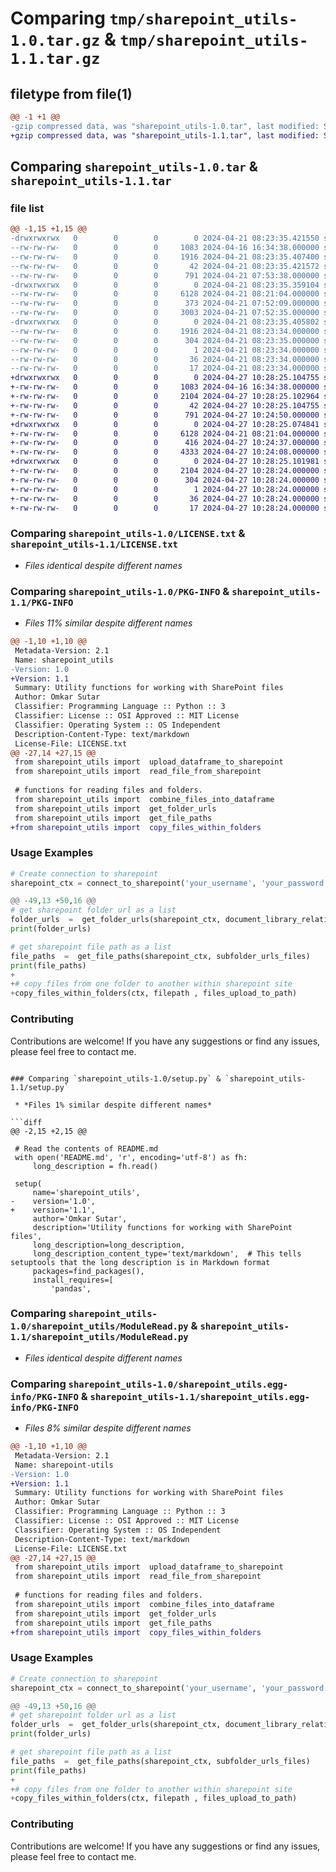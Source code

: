 # Comparing `tmp/sharepoint_utils-1.0.tar.gz` & `tmp/sharepoint_utils-1.1.tar.gz`

## filetype from file(1)

```diff
@@ -1 +1 @@
-gzip compressed data, was "sharepoint_utils-1.0.tar", last modified: Sun Apr 21 08:23:35 2024, max compression
+gzip compressed data, was "sharepoint_utils-1.1.tar", last modified: Sat Apr 27 10:28:25 2024, max compression
```

## Comparing `sharepoint_utils-1.0.tar` & `sharepoint_utils-1.1.tar`

### file list

```diff
@@ -1,15 +1,15 @@
-drwxrwxrwx   0        0        0        0 2024-04-21 08:23:35.421550 sharepoint_utils-1.0/
--rw-rw-rw-   0        0        0     1083 2024-04-16 16:34:38.000000 sharepoint_utils-1.0/LICENSE.txt
--rw-rw-rw-   0        0        0     1916 2024-04-21 08:23:35.407400 sharepoint_utils-1.0/PKG-INFO
--rw-rw-rw-   0        0        0       42 2024-04-21 08:23:35.421572 sharepoint_utils-1.0/setup.cfg
--rw-rw-rw-   0        0        0      791 2024-04-21 07:53:38.000000 sharepoint_utils-1.0/setup.py
-drwxrwxrwx   0        0        0        0 2024-04-21 08:23:35.359104 sharepoint_utils-1.0/sharepoint_utils/
--rw-rw-rw-   0        0        0     6128 2024-04-21 08:21:04.000000 sharepoint_utils-1.0/sharepoint_utils/ModuleRead.py
--rw-rw-rw-   0        0        0      373 2024-04-21 07:52:09.000000 sharepoint_utils-1.0/sharepoint_utils/__init__.py
--rw-rw-rw-   0        0        0     3003 2024-04-21 07:52:35.000000 sharepoint_utils-1.0/sharepoint_utils/main.py
-drwxrwxrwx   0        0        0        0 2024-04-21 08:23:35.405802 sharepoint_utils-1.0/sharepoint_utils.egg-info/
--rw-rw-rw-   0        0        0     1916 2024-04-21 08:23:34.000000 sharepoint_utils-1.0/sharepoint_utils.egg-info/PKG-INFO
--rw-rw-rw-   0        0        0      304 2024-04-21 08:23:35.000000 sharepoint_utils-1.0/sharepoint_utils.egg-info/SOURCES.txt
--rw-rw-rw-   0        0        0        1 2024-04-21 08:23:34.000000 sharepoint_utils-1.0/sharepoint_utils.egg-info/dependency_links.txt
--rw-rw-rw-   0        0        0       36 2024-04-21 08:23:34.000000 sharepoint_utils-1.0/sharepoint_utils.egg-info/requires.txt
--rw-rw-rw-   0        0        0       17 2024-04-21 08:23:34.000000 sharepoint_utils-1.0/sharepoint_utils.egg-info/top_level.txt
+drwxrwxrwx   0        0        0        0 2024-04-27 10:28:25.104755 sharepoint_utils-1.1/
+-rw-rw-rw-   0        0        0     1083 2024-04-16 16:34:38.000000 sharepoint_utils-1.1/LICENSE.txt
+-rw-rw-rw-   0        0        0     2104 2024-04-27 10:28:25.102964 sharepoint_utils-1.1/PKG-INFO
+-rw-rw-rw-   0        0        0       42 2024-04-27 10:28:25.104755 sharepoint_utils-1.1/setup.cfg
+-rw-rw-rw-   0        0        0      791 2024-04-27 10:24:50.000000 sharepoint_utils-1.1/setup.py
+drwxrwxrwx   0        0        0        0 2024-04-27 10:28:25.074841 sharepoint_utils-1.1/sharepoint_utils/
+-rw-rw-rw-   0        0        0     6128 2024-04-21 08:21:04.000000 sharepoint_utils-1.1/sharepoint_utils/ModuleRead.py
+-rw-rw-rw-   0        0        0      416 2024-04-27 10:24:37.000000 sharepoint_utils-1.1/sharepoint_utils/__init__.py
+-rw-rw-rw-   0        0        0     4333 2024-04-27 10:24:08.000000 sharepoint_utils-1.1/sharepoint_utils/main.py
+drwxrwxrwx   0        0        0        0 2024-04-27 10:28:25.101981 sharepoint_utils-1.1/sharepoint_utils.egg-info/
+-rw-rw-rw-   0        0        0     2104 2024-04-27 10:28:24.000000 sharepoint_utils-1.1/sharepoint_utils.egg-info/PKG-INFO
+-rw-rw-rw-   0        0        0      304 2024-04-27 10:28:24.000000 sharepoint_utils-1.1/sharepoint_utils.egg-info/SOURCES.txt
+-rw-rw-rw-   0        0        0        1 2024-04-27 10:28:24.000000 sharepoint_utils-1.1/sharepoint_utils.egg-info/dependency_links.txt
+-rw-rw-rw-   0        0        0       36 2024-04-27 10:28:24.000000 sharepoint_utils-1.1/sharepoint_utils.egg-info/requires.txt
+-rw-rw-rw-   0        0        0       17 2024-04-27 10:28:24.000000 sharepoint_utils-1.1/sharepoint_utils.egg-info/top_level.txt
```

### Comparing `sharepoint_utils-1.0/LICENSE.txt` & `sharepoint_utils-1.1/LICENSE.txt`

 * *Files identical despite different names*

### Comparing `sharepoint_utils-1.0/PKG-INFO` & `sharepoint_utils-1.1/PKG-INFO`

 * *Files 11% similar despite different names*

```diff
@@ -1,10 +1,10 @@
 Metadata-Version: 2.1
 Name: sharepoint_utils
-Version: 1.0
+Version: 1.1
 Summary: Utility functions for working with SharePoint files
 Author: Omkar Sutar
 Classifier: Programming Language :: Python :: 3
 Classifier: License :: OSI Approved :: MIT License
 Classifier: Operating System :: OS Independent
 Description-Content-Type: text/markdown
 License-File: LICENSE.txt
@@ -27,14 +27,15 @@
 from sharepoint_utils import  upload_dataframe_to_sharepoint
 from sharepoint_utils import  read_file_from_sharepoint
 
 # functions for reading files and folders.
 from sharepoint_utils import  combine_files_into_dataframe
 from sharepoint_utils import  get_folder_urls
 from sharepoint_utils import  get_file_paths
+from sharepoint_utils import  copy_files_within_folders
 ```
 ### Usage Examples
 
 ```python
 # Create connection to sharepoint
 sharepoint_ctx = connect_to_sharepoint('your_username', 'your_password', 'https://your_sharepoint_site_url')
 
@@ -49,13 +50,16 @@
 # get sharepoint folder url as a list
 folder_urls  =  get_folder_urls(sharepoint_ctx, document_library_relative_url)
 print(folder_urls)
 
 # get sharepoint file path as a list
 file_paths  =  get_file_paths(sharepoint_ctx, subfolder_urls_files)
 print(file_paths)
+
+# copy files from one folder to another within sharepoint site
+copy_files_within_folders(ctx, filepath , files_upload_to_path)
 ``` 
 ### Contributing
 
   
 
 Contributions are welcome! If you have any suggestions or find any issues, please feel free to contact me.
```

### Comparing `sharepoint_utils-1.0/setup.py` & `sharepoint_utils-1.1/setup.py`

 * *Files 1% similar despite different names*

```diff
@@ -2,15 +2,15 @@
 
 # Read the contents of README.md
 with open('README.md', 'r', encoding='utf-8') as fh:
     long_description = fh.read()
 
 setup(
     name='sharepoint_utils',
-    version='1.0',
+    version='1.1',
     author='Omkar Sutar',
     description='Utility functions for working with SharePoint files',
     long_description=long_description,
     long_description_content_type='text/markdown',  # This tells setuptools that the long description is in Markdown format
     packages=find_packages(),
     install_requires=[
         'pandas',
```

### Comparing `sharepoint_utils-1.0/sharepoint_utils/ModuleRead.py` & `sharepoint_utils-1.1/sharepoint_utils/ModuleRead.py`

 * *Files identical despite different names*

### Comparing `sharepoint_utils-1.0/sharepoint_utils.egg-info/PKG-INFO` & `sharepoint_utils-1.1/sharepoint_utils.egg-info/PKG-INFO`

 * *Files 8% similar despite different names*

```diff
@@ -1,10 +1,10 @@
 Metadata-Version: 2.1
 Name: sharepoint-utils
-Version: 1.0
+Version: 1.1
 Summary: Utility functions for working with SharePoint files
 Author: Omkar Sutar
 Classifier: Programming Language :: Python :: 3
 Classifier: License :: OSI Approved :: MIT License
 Classifier: Operating System :: OS Independent
 Description-Content-Type: text/markdown
 License-File: LICENSE.txt
@@ -27,14 +27,15 @@
 from sharepoint_utils import  upload_dataframe_to_sharepoint
 from sharepoint_utils import  read_file_from_sharepoint
 
 # functions for reading files and folders.
 from sharepoint_utils import  combine_files_into_dataframe
 from sharepoint_utils import  get_folder_urls
 from sharepoint_utils import  get_file_paths
+from sharepoint_utils import  copy_files_within_folders
 ```
 ### Usage Examples
 
 ```python
 # Create connection to sharepoint
 sharepoint_ctx = connect_to_sharepoint('your_username', 'your_password', 'https://your_sharepoint_site_url')
 
@@ -49,13 +50,16 @@
 # get sharepoint folder url as a list
 folder_urls  =  get_folder_urls(sharepoint_ctx, document_library_relative_url)
 print(folder_urls)
 
 # get sharepoint file path as a list
 file_paths  =  get_file_paths(sharepoint_ctx, subfolder_urls_files)
 print(file_paths)
+
+# copy files from one folder to another within sharepoint site
+copy_files_within_folders(ctx, filepath , files_upload_to_path)
 ``` 
 ### Contributing
 
   
 
 Contributions are welcome! If you have any suggestions or find any issues, please feel free to contact me.
```

